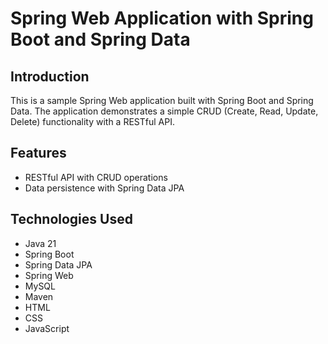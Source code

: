 # Spring Web Application with Spring Boot and Spring Data

## Introduction
This is a sample Spring Web application built with Spring Boot and Spring Data. The application demonstrates a simple CRUD (Create, Read, Update, Delete) functionality with a RESTful API.

## Features
- RESTful API with CRUD operations
- Data persistence with Spring Data JPA

## Technologies Used
- Java 21
- Spring Boot 
- Spring Data JPA
- Spring Web
- MySQL
- Maven
- HTML
- CSS
- JavaScript

